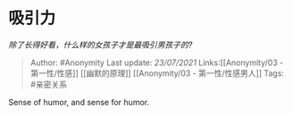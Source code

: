 # 吸引力
*除了长得好看，什么样的女孩子才是最吸引男孩子的?*

> Author: #Anonymity
> Last update: *23/07/2021*
> Links:[[Anonymity/03 - 第一性/性感]] [[幽默的原理]] [[Anonymity/03 - 第一性/性感男人]]
> Tags: #亲密关系

Sense of humor, and sense for humor.

